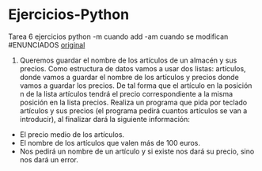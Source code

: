 # Ejercicios-Python
Tarea 6 ejercicios python
	-m cuando add
	-am cuando se modifican
#ENUNCIADOS 
[original](https://fp.josedomingo.org/lmgs/2020-2021/python3/tarea7.html)
1. Queremos guardar el nombre de los artículos de un almacén y sus precios. Como estructura de datos vamos a usar dos listas: artículos, donde vamos a guardar el nombre de los artículos y precios donde vamos a guardar los precios. De tal forma que el artículo en la posición n de la lista artículos tendrá el precio correspondiente a la misma posición en la lista precios. Realiza un programa que pida por teclado artículos y sus precios (el programa pedirá cuantos artículos se van a introducir), al finalizar dará la siguiente información:
* El precio medio de los artículos.
* El nombre de los artículos que valen más de 100 euros.
* Nos pedirá un nombre de un artículo y si existe nos dará su precio, sino nos dará un error.

